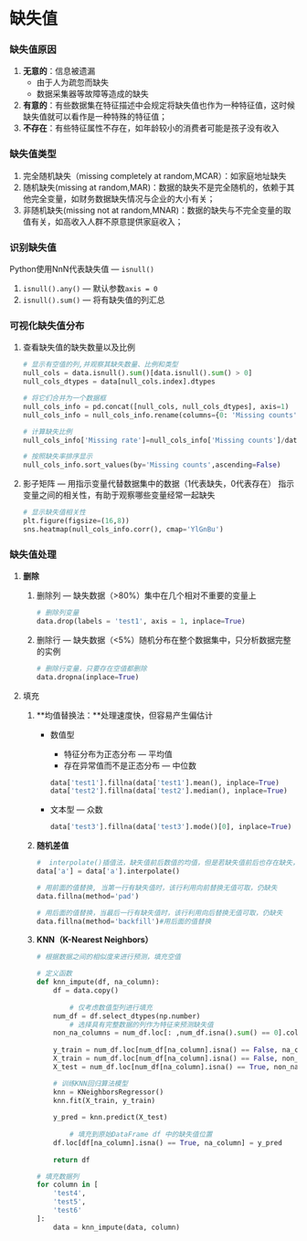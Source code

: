 # 缺失值

### 缺失值原因

1. **无意的**：信息被遗漏
    - 由于人为疏忽而缺失
    - 数据采集器等故障等造成的缺失
2. **有意的**：有些数据集在特征描述中会规定将缺失值也作为一种特征值，这时候缺失值就可以看作是一种特殊的特征值；
3. **不存在**：有些特征属性不存在，如年龄较小的消费者可能是孩子没有收入

### 缺失值类型

1. 完全随机缺失（missing completely at random,MCAR）：如家庭地址缺失
2. 随机缺失(missing at random,MAR)：数据的缺失不是完全随机的，依赖于其他完全变量，如财务数据缺失情况与企业的大小有关；
3. 非随机缺失(missing not at random,MNAR)：数据的缺失与不完全变量的取值有关，如高收入人群不原意提供家庭收入；

### ****识别缺失值****

Python使用NnN代表缺失值 — `isnull()`

1. `isnull().any()` — 默认参数`axis = 0`
2. `isnull().sum()` — 将有缺失值的列汇总

### 可视化缺失值分布

1. 查看缺失值的缺失数量以及比例
    
    ```python
    # 显示有空值的列,并观察其缺失数量、比例和类型
    null_cols = data.isnull().sum()[data.isnull().sum() > 0]
    null_cols_dtypes = data[null_cols.index].dtypes
    
    # 将它们合并为一个数据框
    null_cols_info = pd.concat([null_cols, null_cols_dtypes], axis=1)
    null_cols_info = null_cols_info.rename(columns={0: 'Missing counts', 1: 'Data type'})
    
    # 计算缺失比例
    null_cols_info['Missing rate']=null_cols_info['Missing counts']/data.shape[0]
    
    # 按照缺失率排序显示
    null_cols_info.sort_values(by='Missing counts',ascending=False)
    ```
    
2. 影子矩阵 — 用指示变量代替数据集中的数据（1代表缺失，0代表存在）
指示变量之间的相关性，有助于观察哪些变量经常一起缺失
    
    ```python
    # 显示缺失值相关性
    plt.figure(figsize=(16,8))
    sns.heatmap(null_cols_info.corr(), cmap='YlGnBu')
    ```
    

### 缺失值处理

1. **删除**
    1. 删除列 — 缺失数据（>80%）集中在几个相对不重要的变量上
        
        ```python
        # 删除列变量
        data.drop(labels = 'test1', axis = 1, inplace=True)
        ```
        
    2. 删除行 — 缺失数据（<5%）随机分布在整个数据集中，只分析数据完整的实例
        
        ```python
        # 删除行变量，只要存在空值都删除
        data.dropna(inplace=True)
        ```
        
2. 填充
    1. **均值替换法：**处理速度快，但容易产生偏估计
        - 数值型
            - 特征分布为正态分布 — 平均值
            - 存在异常值而不是正态分布 — 中位数
            
            ```python
            data['test1'].fillna(data['test1'].mean(), inplace=True)
            data['test2'].fillna(data['test2'].median(), inplace=True)
            ```
            
        - 文本型 — 众数
            
            ```python
            data['test3'].fillna(data['test3'].mode()[0], inplace=True)
            ```
            
    2. **随机差值**
        
        ```python
        #  interpolate()插值法，缺失值前后数值的均值，但是若缺失值前后也存在缺失，则不进行计算插补。
        data['a'] = data['a'].interpolate()
        
        # 用前面的值替换, 当第一行有缺失值时，该行利用向前替换无值可取，仍缺失
        data.fillna(method='pad')
        
        # 用后面的值替换，当最后一行有缺失值时，该行利用向后替换无值可取，仍缺失
        data.fillna(method='backfill')#用后面的值替换
        ```
        
    3. **KNN（K-Nearest Neighbors）**
        
        ```python
        # 根据数据之间的相似度来进行预测，填充空值 
        
        # 定义函数
        def knn_impute(df, na_column):
            df = data.copy()
            
        		# 仅考虑数值型列进行填充
            num_df = df.select_dtypes(np.number)
        		# 选择具有完整数据的列作为特征来预测缺失值
            non_na_columns = num_df.loc[: ,num_df.isna().sum() == 0].columns
            
            y_train = num_df.loc[num_df[na_column].isna() == False, na_column]
            X_train = num_df.loc[num_df[na_column].isna() == False, non_na_columns]
            X_test = num_df.loc[num_df[na_column].isna() == True, non_na_columns]
        
            # 训练KNN回归算法模型
            knn = KNeighborsRegressor()
            knn.fit(X_train, y_train)
            
            y_pred = knn.predict(X_test)
            
        		# 填充到原始DataFrame df 中的缺失值位置
            df.loc[df[na_column].isna() == True, na_column] = y_pred
            
            return df
        
        # 填充数据列
        for column in [
            'test4',
            'test5',
            'test6'
        ]:
            data = knn_impute(data, column)
        ```